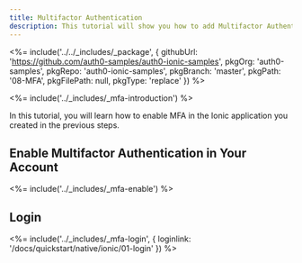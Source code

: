 ```yaml
---
title: Multifactor Authentication
description: This tutorial will show you how to add Multifactor Authentication to your Ionic app with auth0.
---
```


<%= include('../../_includes/_package', {
  githubUrl: 'https://github.com/auth0-samples/auth0-ionic-samples',
  pkgOrg: 'auth0-samples',
  pkgRepo: 'auth0-ionic-samples',
  pkgBranch: 'master',
  pkgPath: '08-MFA',
  pkgFilePath: null,
  pkgType: 'replace'
}) %>

<%= include('../_includes/_mfa-introduction') %>

In this tutorial, you will learn how to enable MFA in the Ionic application you created in the previous steps.

## Enable Multifactor Authentication in Your Account

<%= include('../_includes/_mfa-enable') %>

## Login

<%= include('../_includes/_mfa-login', { loginlink: '/docs/quickstart/native/ionic/01-login' }) %>